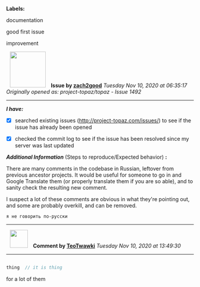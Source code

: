 **Labels:**

documentation

good first issue

improvement



<a href="https://github.com/zach2good"><img src="https://avatars3.githubusercontent.com/u/1389729?v=4" width="96" height="96" hspace="10"></img></a> **Issue by [zach2good](https://github.com/zach2good)**
_Tuesday Nov 10, 2020 at 06:35:17_
_Originally opened as: project-topaz/topaz - Issue 1492_

----

<!-- place 'x' mark between square [] brackets to checkmark box -->
**_I have:_**

- [x] searched existing issues (http://project-topaz.com/issues/) to see if the issue has already been opened
- [x] checked the commit log to see if the issue has been resolved since my server was last updated

**_Additional Information_** (Steps to reproduce/Expected behavior) **:** 

There are many comments in the codebase in Russian, leftover from previous ancestor projects. It would be useful for someone to go in and Google Translate them (or properly translate them if you are so able), and to sanity check the resulting new comment.

I suspect a lot of these comments are obvious in what they're pointing out, and some are probably overkill, and can be removed.

`я не говорить по-русски`


----
<a href="https://github.com/TeoTwawki"><img src="https://avatars0.githubusercontent.com/u/6871475?v=4" width="48" height="48" hspace="10"></img></a> **Comment by [TeoTwawki](https://github.com/TeoTwawki)**
_Tuesday Nov 10, 2020 at 13:49:30_

----

```cpp
thing  // it is thing
```
for a lot of them
